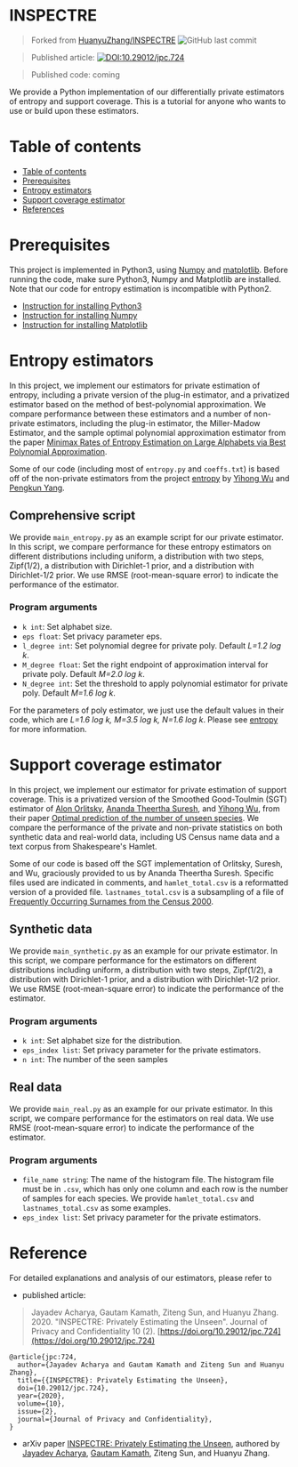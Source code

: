 # INSPECTRE

> Forked from [HuanyuZhang/INSPECTRE](https://github.com/HuanyuZhang/INSPECTRE) ![GitHub last commit](https://img.shields.io/github/last-commit/HuanyuZhang/INSPECTRE)

> Published article: [![DOI:10.29012/jpc.724](https://zenodo.org/badge/DOI/10.29012/jpc.724.svg)](https://doi.org/10.29012/jpc.724)

> Published code: coming

We provide a Python implementation of our differentially private estimators of entropy and support coverage. This is a tutorial for anyone who wants to use or build upon these estimators.

Table of contents
=================
* [Table of contents](#table-of-contents)
* [Prerequisites](#prerequisites)
* [Entropy estimators](#entropy-estimators)
* [Support coverage estimator](#support-coverage-estimator)
* [References](#reference)

Prerequisites
=====
This project is implemented in Python3, using [Numpy](http://www.numpy.org) and [matplotlib](https://matplotlib.org/index.html). Before running the code, make sure Python3, Numpy and Matplotlib are installed. Note that our code for entropy estimation is incompatible with Python2.

* [Instruction for installing Python3](https://docs.python.org/3/using/index.html)
* [Instruction for installing Numpy](https://www.scipy.org/install.html)
* [Instruction for installing Matplotlib](https://matplotlib.org/users/installing.html) 


Entropy estimators
================
In this project, we implement our estimators for private estimation of entropy, including a private version of the plug-in estimator, and a privatized estimator based on the method of best-polynomial approximation.
We compare performance between these estimators and a number of non-private estimators, including the plug-in estimator, the Miller-Madow Estimator, and the sample optimal polynomial approximation estimator from the paper [Minimax Rates of Entropy Estimation on Large Alphabets via Best Polynomial Approximation](http://ieeexplore.ieee.org/abstract/document/7444171/). 

Some of our code (including most of ```entropy.py``` and ```coeffs.txt```) is based off of the non-private estimators from the project [entropy](https://github.com/Albuso0/entropy) by [Yihong Wu](http://www.stat.yale.edu/~yw562/) and [Pengkun Yang](https://sites.google.com/site/pyangece/). 

Comprehensive script
---------
We provide ```main_entropy.py``` as an example script for our private estimator. In this script, we compare performance for these entropy estimators on different distributions including uniform, a distribution with two steps, Zipf(1/2), a distribution with Dirichlet-1 prior, and a distribution with Dirichlet-1/2 prior. We use RMSE (root-mean-square error) to indicate the performance of the estimator.

### Program arguments

* ```k int```: Set alphabet size. 
* ```eps float```: Set privacy parameter eps.
* ```l_degree int```: Set polynomial degree for private poly. Default *L=1.2 log k*.
* ```M_degree float```: Set the right endpoint of approximation interval for private poly. Default *M=2.0 log k*.
* ```N_degree int```: Set the threshold to apply polynomial estimator for private poly. Default *M=1.6 log k*.

For the parameters of poly estimator, we just use the default values in their code, which are *L=1.6 log k, M=3.5 log k, N=1.6 log k*. Please see [entropy](https://github.com/Albuso0/entropy) for more information.


Support coverage estimator
================
In this project, we implement our estimator for private estimation of support coverage.
This is a privatized version of the Smoothed Good-Toulmin (SGT) estimator of [Alon Orlitsky](http://alon.ucsd.edu/), [Ananda Theertha Suresh](http://theertha.info/), and [Yihong Wu](http://www.stat.yale.edu/~yw562/), from their paper [Optimal prediction of the number of unseen species](http://www.pnas.org/content/113/47/13283?sid=c704d36c-5237-4425-84e4-498dcd5151b1).
We compare the performance of the private and non-private statistics on both synthetic data and real-world data, including US Census name data and a text corpus from Shakespeare's Hamlet.

Some of our code is based off the SGT implementation of Orlitsky, Suresh, and Wu, graciously provided to us by Ananda Theertha Suresh. Specific files used are indicated in comments, and ```hamlet_total.csv``` is a reformatted version of a provided file. ```lastnames_total.csv``` is a subsampling of a file of [Frequently Occurring Surnames from the Census 2000](https://www.census.gov/topics/population/genealogy/data/2000_surnames.html).

Synthetic data 
---------
We provide ```main_synthetic.py``` as an example for our private estimator. In this script, we compare performance for the estimators on different distributions including uniform, a distribution with two steps, Zipf(1/2), a distribution with Dirichlet-1 prior, and a distribution with Dirichlet-1/2 prior. We use RMSE (root-mean-square error) to indicate the performance of the estimator.

### Program arguments
* ```k int```: Set alphabet size for the distribution.
* ```eps_index list```: Set privacy parameter for the private estimators.
* ```n int```: The number of the seen samples

Real data
---------
We provide ```main_real.py``` as an example for our private estimator. In this script, we compare performance for the estimators on real data. We use RMSE (root-mean-square error) to indicate the performance of the estimator.

### Program arguments
* ```file_name string```: The name of the histogram file. The histogram file must be in ```.csv```, which has only one column and each row is the number of samples for each species. We provide ```hamlet_total.csv``` and ```lastnames_total.csv``` as some examples.
* ```eps_index list```: Set privacy parameter for the private estimators.

Reference
================
For detailed explanations and analysis of our estimators, please refer to 
- published article:
> Jayadev Acharya, Gautam Kamath, Ziteng Sun, and Huanyu Zhang. 2020. "INSPECTRE: Privately Estimating the Unseen". Journal of Privacy and Confidentiality 10 (2). [https://doi.org/10.29012/jpc.724](https://doi.org/10.29012/jpc.724)
```
@article{jpc:724,
  author={Jayadev Acharya and Gautam Kamath and Ziteng Sun and Huanyu Zhang},
  title={{INSPECTRE}: Privately Estimating the Unseen},
  doi={10.29012/jpc.724},
  year={2020},
  volume={10},
  issue={2},
  journal={Journal of Privacy and Confidentiality},
}
```
- arXiv paper [INSPECTRE: Privately Estimating the Unseen](https://arxiv.org/abs/1803.00008), authored by [Jayadev Acharya](http://people.ece.cornell.edu/acharya/), [Gautam Kamath](http://www.gautamkamath.com/), Ziteng Sun, and Huanyu Zhang.
